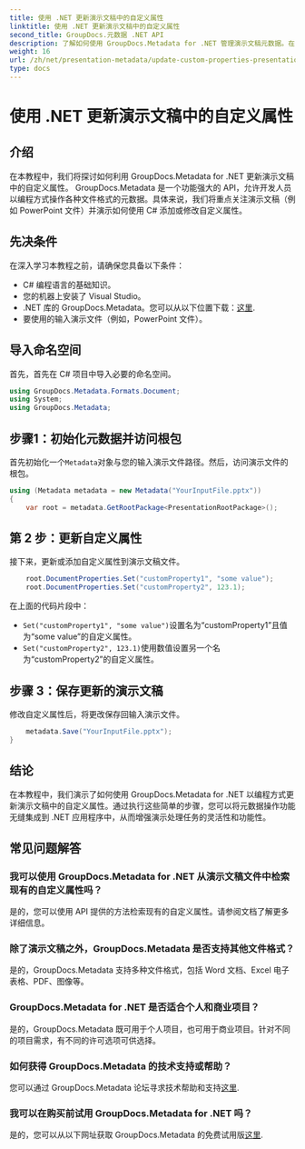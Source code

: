```yaml
---
title: 使用 .NET 更新演示文稿中的自定义属性
linktitle: 使用 .NET 更新演示文稿中的自定义属性
second_title: GroupDocs.元数据 .NET API
description: 了解如何使用 GroupDocs.Metadata for .NET 管理演示文稿元数据。在 PowerPoint 文件中高效更新自定义属性。
weight: 16
url: /zh/net/presentation-metadata/update-custom-properties-presentations/
type: docs
---
```

# 使用 .NET 更新演示文稿中的自定义属性

## 介绍
在本教程中，我们将探讨如何利用 GroupDocs.Metadata for .NET 更新演示文稿中的自定义属性。 GroupDocs.Metadata 是一个功能强大的 API，允许开发人员以编程方式操作各种文件格式的元数据。具体来说，我们将重点关注演示文稿（例如 PowerPoint 文件）并演示如何使用 C# 添加或修改自定义属性。
## 先决条件
在深入学习本教程之前，请确保您具备以下条件：
- C# 编程语言的基础知识。
- 您的机器上安装了 Visual Studio。
-  .NET 库的 GroupDocs.Metadata。您可以从以下位置下载：[这里](https://releases.groupdocs.com/metadata/net/).
- 要使用的输入演示文件（例如，PowerPoint 文件）。

## 导入命名空间
首先，首先在 C# 项目中导入必要的命名空间。
```csharp
using GroupDocs.Metadata.Formats.Document;
using System;
using GroupDocs.Metadata;
```
## 步骤1：初始化元数据并访问根包
首先初始化一个`Metadata`对象与您的输入演示文件路径。然后，访问演示文件的根包。
```csharp
using (Metadata metadata = new Metadata("YourInputFile.pptx"))
{
    var root = metadata.GetRootPackage<PresentationRootPackage>();
```
## 第 2 步：更新自定义属性
接下来，更新或添加自定义属性到演示文稿文件。
```csharp
    root.DocumentProperties.Set("customProperty1", "some value");
    root.DocumentProperties.Set("customProperty2", 123.1);
```
在上面的代码片段中：
- `Set("customProperty1", "some value")`设置名为“customProperty1”且值为“some value”的自定义属性。
- `Set("customProperty2", 123.1)`使用数值设置另一个名为“customProperty2”的自定义属性。
## 步骤 3：保存更新的演示文稿
修改自定义属性后，将更改保存回输入演示文件。
```csharp
    metadata.Save("YourInputFile.pptx");
}
```

## 结论
在本教程中，我们演示了如何使用 GroupDocs.Metadata for .NET 以编程方式更新演示文稿中的自定义属性。通过执行这些简单的步骤，您可以将元数据操作功能无缝集成到 .NET 应用程序中，从而增强演示处理任务的灵活性和功能性。

## 常见问题解答
### 我可以使用 GroupDocs.Metadata for .NET 从演示文稿文件中检索现有的自定义属性吗？
是的，您可以使用 API 提供的方法检索现有的自定义属性。请参阅文档了解更多详细信息。
### 除了演示文稿之外，GroupDocs.Metadata 是否支持其他文件格式？
是的，GroupDocs.Metadata 支持多种文件格式，包括 Word 文档、Excel 电子表格、PDF、图像等。
### GroupDocs.Metadata for .NET 是否适合个人和商业项目？
是的，GroupDocs.Metadata 既可用于个人项目，也可用于商业项目。针对不同的项目需求，有不同的许可选项可供选择。
### 如何获得 GroupDocs.Metadata 的技术支持或帮助？
您可以通过 GroupDocs.Metadata 论坛寻求技术帮助和支持[这里](https://forum.groupdocs.com/c/metadata/14).
### 我可以在购买前试用 GroupDocs.Metadata for .NET 吗？
是的，您可以从以下网址获取 GroupDocs.Metadata 的免费试用版[这里](https://releases.groupdocs.com/).